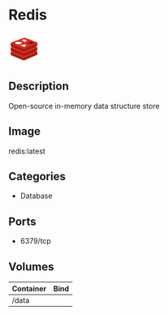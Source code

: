 # Redis

![Logo](images/Redis.png)

## Description
Open\-source in\-memory data structure store

## Image
redis:latest

## Categories
- Database

## Ports
- 6379/tcp

## Volumes
| Container | Bind |
|-----------|------|
| /data |  |

